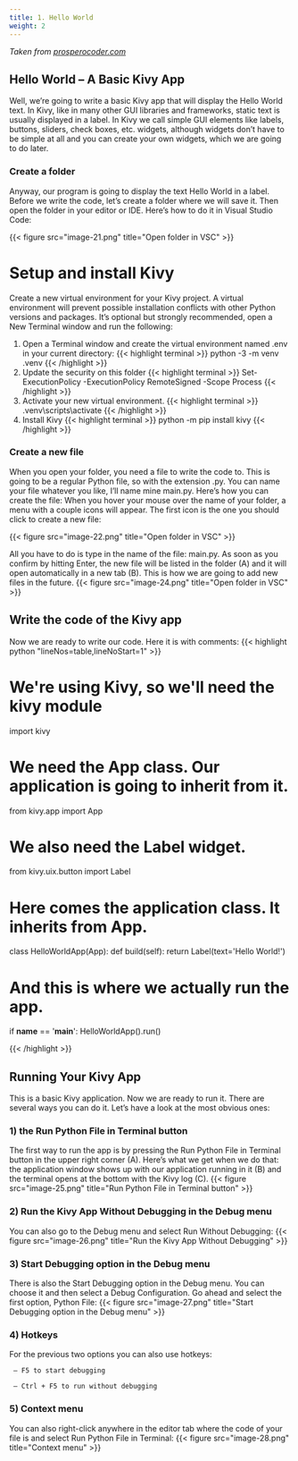 ```yaml
---
title: 1. Hello World
weight: 2
---
```

*Taken from [prosperocoder.com](https://prosperocoder.com/posts/kivy/kivy-part-3-a-basic-kivy-app/)*

## Hello World – A Basic Kivy App
Well, we’re going to write a basic Kivy app that will display the Hello World text. In Kivy, like in many other GUI libraries and frameworks, static text is usually displayed in a label. In Kivy we call simple GUI elements like labels, buttons, sliders, check boxes, etc. widgets, although widgets don’t have to be simple at all and you can create your own widgets, which we are going to do later.

### Create a folder
Anyway, our program is going to display the text Hello World in a label. Before we write the code, let’s create a folder where we will save it. Then open the folder in your editor or IDE. Here’s how to do it in Visual Studio Code:

{{< figure src="image-21.png" title="Open folder in VSC" >}}

# Setup and install Kivy
Create a new virtual environment for your Kivy project. A virtual environment will prevent possible installation conflicts with other Python versions and packages. It’s optional but strongly recommended, open a New Terminal window and run the following:

1. Open a Terminal window and create the virtual environment named .env in your current directory:
{{< highlight terminal >}}
python -3 -m venv .venv
{{< /highlight >}}
2. Update the security on this folder
{{< highlight terminal >}}
Set-ExecutionPolicy -ExecutionPolicy RemoteSigned -Scope Process
{{< /highlight >}}
3. Activate your new virtual environment.
{{< highlight terminal >}}
.venv\scripts\activate
{{< /highlight >}}
4. Install Kivy
 {{< highlight terminal >}}
python -m pip install kivy
{{< /highlight >}}

### Create a new file
When you open your folder, you need a file to write the code to. This is going to be a regular Python file, so with the extension .py. You can name your file whatever you like, I’ll name mine main.py. Here’s how you can create the file: When you hover your mouse over the name of your folder, a menu with a couple icons will appear. The first icon is the one you should click to create a new file:

{{< figure src="image-22.png" title="Open folder in VSC" >}}

All you have to do is type in the name of the file: main.py. As soon as you confirm by hitting Enter, the new file will be listed in the folder (A) and it will open automatically in a new tab (B). This is how we are going to add new files in the future.
{{< figure src="image-24.png" title="Open folder in VSC" >}}



## Write the code of the Kivy app
Now we are ready to write our code. Here it is with comments:
{{< highlight python "lineNos=table,lineNoStart=1" >}}
# We're using Kivy, so we'll need the kivy module
import kivy

# We need the App class. Our application is going to inherit from it.
from kivy.app import App

# We also need the Label widget.
from kivy.uix.button import Label

# Here comes the application class. It inherits from App.
class HelloWorldApp(App):
    def build(self):
        return Label(text='Hello World!')

# And this is where we actually run the app.
if __name__ == '__main__':
    HelloWorldApp().run()

{{< /highlight >}}

## Running Your Kivy App
This is a basic Kivy application. Now we are ready to run it. There are several ways you can do it. Let’s have a look at the most obvious ones:

### 1) the Run Python File in Terminal button
The first way to run the app is by pressing the Run Python File in Terminal button in the upper right corner (A). Here’s what we get when we do that: the application window shows up with our application running in it (B) and the terminal opens at the bottom with the Kivy log (C).
{{< figure src="image-25.png" title="Run Python File in Terminal button" >}}

### 2) Run the Kivy App Without Debugging in the Debug menu
You can also go to the Debug menu and select Run Without Debugging:
{{< figure src="image-26.png" title="Run the Kivy App Without Debugging" >}}

### 3) Start Debugging option in the Debug menu
There is also the Start Debugging option in the Debug menu. You can choose it and then select a Debug Configuration. Go ahead and select the first option, Python File:
{{< figure src="image-27.png" title="Start Debugging option in the Debug menu" >}}

### 4) Hotkeys
For the previous two options you can also use hotkeys:

     – F5 to start debugging

     – Ctrl + F5 to run without debugging

### 5) Context menu
You can also right-click anywhere in the editor tab where the code of your file is and select Run Python File in Terminal:
{{< figure src="image-28.png" title="Context menu" >}}
